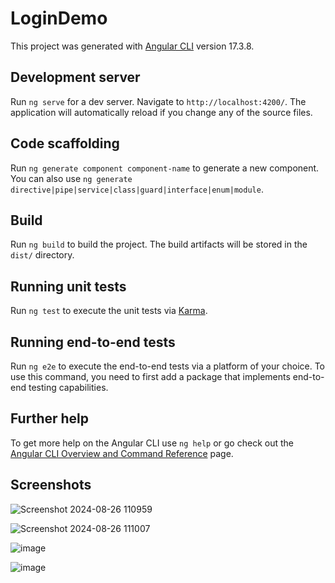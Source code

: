 # LoginDemo

This project was generated with [Angular CLI](https://github.com/angular/angular-cli) version 17.3.8.

## Development server

Run `ng serve` for a dev server. Navigate to `http://localhost:4200/`. The application will automatically reload if you change any of the source files.

## Code scaffolding

Run `ng generate component component-name` to generate a new component. You can also use `ng generate directive|pipe|service|class|guard|interface|enum|module`.

## Build

Run `ng build` to build the project. The build artifacts will be stored in the `dist/` directory.

## Running unit tests

Run `ng test` to execute the unit tests via [Karma](https://karma-runner.github.io).

## Running end-to-end tests

Run `ng e2e` to execute the end-to-end tests via a platform of your choice. To use this command, you need to first add a package that implements end-to-end testing capabilities.

## Further help

To get more help on the Angular CLI use `ng help` or go check out the [Angular CLI Overview and Command Reference](https://angular.io/cli) page.

## Screenshots

![Screenshot 2024-08-26 110959](https://github.com/user-attachments/assets/f460af8e-3543-45f4-a2bd-9522a5d3781a)

![Screenshot 2024-08-26 111007](https://github.com/user-attachments/assets/be609169-def3-4718-849e-8e73d03eb370)

![image](https://github.com/user-attachments/assets/89ec5df7-9421-4313-8a66-54a749c100a5)

![image](https://github.com/user-attachments/assets/0b3da16f-0657-440a-9452-f729fcc1c9a8)


